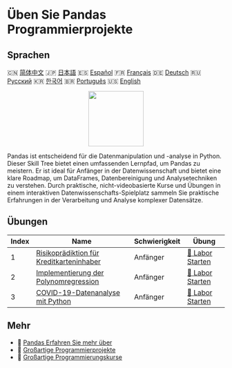 # Üben Sie Pandas Programmierprojekte

## Sprachen

🇨🇳 [简体中文](README_zh.md) 🇯🇵 [日本語](README_ja.md) 🇪🇸 [Español](README_es.md) 🇫🇷 [Français](README_fr.md) 🇩🇪 [Deutsch](README_de.md) 🇷🇺 [Русский](README_ru.md) 🇰🇷 [한국어](README_ko.md) 🇧🇷 [Português](README_pt.md) 🇺🇸 [English](README.md) 

<div align="center">
<img width="128px" src="https://file.labex.io/path/qhqKKAjZr3K5.png">
</div>

Pandas ist entscheidend für die Datenmanipulation und -analyse in Python. Dieser Skill Tree bietet einen umfassenden Lernpfad, um Pandas zu meistern. Er ist ideal für Anfänger in der Datenwissenschaft und bietet eine klare Roadmap, um DataFrames, Datenbereinigung und Analysetechniken zu verstehen. Durch praktische, nicht-videobasierte Kurse und Übungen in einem interaktiven Datenwissenschafts-Spielplatz sammeln Sie praktische Erfahrungen in der Verarbeitung und Analyse komplexer Datensätze.

## Übungen

|   Index | Name                                                                                                                              | Schwierigkeit   | Übung                                                                                                        |
|---------|-----------------------------------------------------------------------------------------------------------------------------------|-----------------|--------------------------------------------------------------------------------------------------------------|
|       1 | [Risikoprädiktion für Kreditkarteninhaber](https://labex.io/de/courses/project-credit-card-holder-risk-prediction)                | Anfänger        | [🚀 Labor Starten](https://labex.io/de/courses/project-credit-card-holder-risk-prediction)                   |
|       2 | [Implementierung der Polynomregression](https://labex.io/de/courses/project-polynomial-regression-implementation-and-application) | Anfänger        | [🚀 Labor Starten](https://labex.io/de/courses/project-polynomial-regression-implementation-and-application) |
|       3 | [COVID-19-Datenanalyse mit Python](https://labex.io/de/courses/project-covid-19-data-statistics)                                  | Anfänger        | [🚀 Labor Starten](https://labex.io/de/courses/project-covid-19-data-statistics)                             |

## Mehr

- 🔗 [Pandas Erfahren Sie mehr über](https://labex.io/de/skilltrees/pandas)
- 🔗 [Großartige Programmierprojekte](https://github.com/labex-labs/awesome-programming-projects)
- 🔗 [Großartige Programmierungskurse](https://github.com/labex-labs/awesome-programming-courses)

